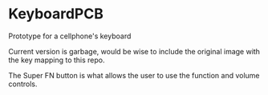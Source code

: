 # KeyboardPCB
Prototype for a cellphone's keyboard

Current version is garbage, would be wise to include the original image with the key mapping to this repo.

The Super FN button is what allows the user to use the function and volume controls.
